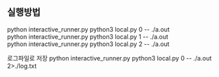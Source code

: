## 실행방법
python interactive_runner.py python3 local.py 0 -- ./a.out  
python interactive_runner.py python3 local.py 1 -- ./a.out  
python interactive_runner.py python3 local.py 2 -- ./a.out  

로그파일로 저장
python interactive_runner.py python3 local.py 0 -- ./a.out 2>./log.txt

